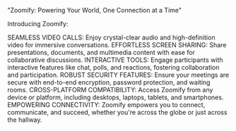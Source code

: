 "Zoomify: Powering Your World, One Connection at a Time"

Introducing Zoomify:

SEAMLESS VIDEO CALLS: Enjoy crystal-clear audio and high-definition video for immersive conversations.
EFFORTLESS SCREEN SHARING: Share presentations, documents, and multimedia content with ease for collaborative discussions.
INTERACTIVE TOOLS: Engage participants with interactive features like chat, polls, and reactions, fostering collaboration and participation.
ROBUST SECURITY FEATURES: Ensure your meetings are secure with end-to-end encryption, password protection, and waiting rooms.
CROSS-PLATFORM COMPATIBILITY: Access Zoomify from any device or platform, including desktops, laptops, tablets, and smartphones.
EMPOWERING CONNECTIVITY: Zoomify empowers you to connect, communicate, and succeed, whether you're across the globe or just across the hallway.
